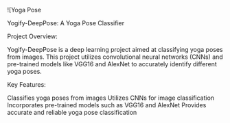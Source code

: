 ![Yoga Pose[](https://github.com/yourusername/Yogify-DeepPose/blob/main/images/yoga_pose.jpg](https://www.google.com/url?sa=i&url=https%3A%2F%2Fwww.istockphoto.com%2Fphotos%2Fyoga&psig=AOvVaw26M0KylcGxyMr3uFj8Sgwv&ust=1712653737466000&source=images&cd=vfe&opi=89978449&ved=0CBIQjRxqFwoTCOjso72isoUDFQAAAAAdAAAAABAJ))

Yogify-DeepPose: A Yoga Pose Classifier


Project Overview:

Yogify-DeepPose is a deep learning project aimed at classifying yoga poses from images. This project utilizes convolutional neural networks (CNNs) and pre-trained models like VGG16 and AlexNet to accurately identify different yoga poses.

Key Features:

Classifies yoga poses from images
Utilizes CNNs for image classification
Incorporates pre-trained models such as VGG16 and AlexNet
Provides accurate and reliable yoga pose classification


